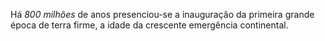 ﻿Há *800 milhões* de anos presenciou-se a inauguração da primeira grande época de terra firme, a idade da crescente emergência continental.